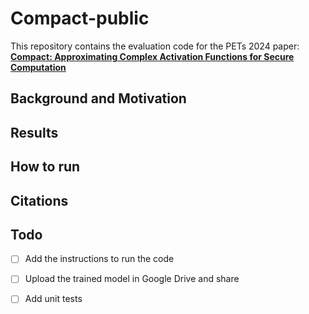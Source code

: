 # Compact-public
This repository contains the evaluation code for the PETs 2024 paper: [**Compact: Approximating Complex Activation Functions for Secure Computation**](https://arxiv.org/pdf/2309.04664)

## Background and Motivation
## Results

## How to run 

## Citations

## Todo
- [ ] Add the instructions to run the code
- [ ] Upload the trained model in Google Drive and share
- [ ] Add unit tests


